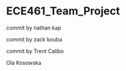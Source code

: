 # ECE461_Team_Project

commit by nathan kap

commit by zack kouba

commit by Trent Calibo

Ola Kosowska